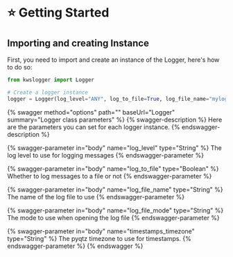 # ⭐ Getting Started



## Importing and creating Instance

First, you need to import and create an instance of the Logger, here's how to do so:

```python
from kwslogger import Logger

# Create a logger instance
logger = Logger(log_level="ANY", log_to_file=True, log_file_name="mylogs", log_file_mode="a")
```

{% swagger method="options" path="" baseUrl="Logger" summary="Logger class parameters" %}
{% swagger-description %}
Here are the parameters you can set for each logger instance.
{% endswagger-description %}

{% swagger-parameter in="body" name="log_level" type="String" %}
The log level to use for logging messages
{% endswagger-parameter %}

{% swagger-parameter in="body" name="log_to_file" type="Boolean" %}
Whether to log messages to a file or not
{% endswagger-parameter %}

{% swagger-parameter in="body" name="log_file_name" type="String" %}
The name of the log file to use
{% endswagger-parameter %}

{% swagger-parameter in="body" name="log_file_mode" type="String" %}
The mode to use when opening the log file
{% endswagger-parameter %}

{% swagger-parameter in="body" name="timestamps_timezone" type="String" %}
The pyqtz timezone to use for timestamps.
{% endswagger-parameter %}
{% endswagger %}
